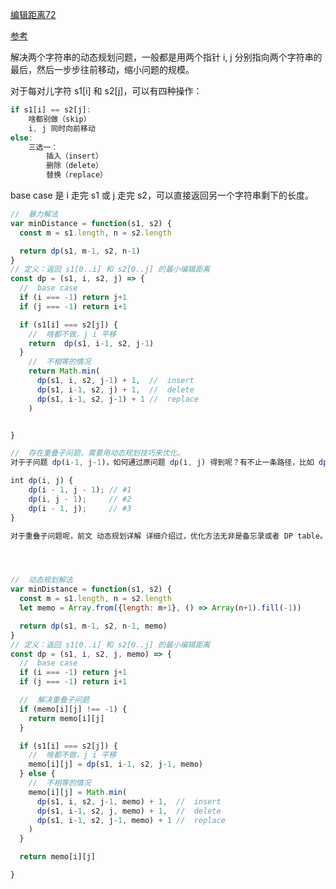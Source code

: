 [编辑距离72](https://leetcode.cn/problems/edit-distance/)

[参考](https://labuladong.online/algo/dynamic-programming/edit-distance/)

解决两个字符串的动态规划问题，一般都是用两个指针 i, j 分别指向两个字符串的最后，然后一步步往前移动，缩小问题的规模。

对于每对儿字符 s1[i] 和 s2[j]，可以有四种操作：
```js
if s1[i] == s2[j]:
    啥都别做（skip）
    i, j 同时向前移动
else:
    三选一：
        插入（insert）
        删除（delete）
        替换（replace）

```

base case 是 i 走完 s1 或 j 走完 s2，可以直接返回另一个字符串剩下的长度。




```js
//  暴力解法
var minDistance = function(s1, s2) {
  const m = s1.length, n = s2.length  

  return dp(s1, m-1, s2, n-1)
}
// 定义：返回 s1[0..i] 和 s2[0..j] 的最小编辑距离
const dp = (s1, i, s2, j) => {
  //  base case
  if (i === -1) return j+1
  if (j === -1) return i+1

  if (s1[i] === s2[j]) {
    //  啥都不做，j i 平移
    return  dp(s1, i-1, s2, j-1)
  }
    //  不相等的情况
    return Math.min(
      dp(s1, i, s2, j-1) + 1,  //  insert
      dp(s1, i-1, s2, j) + 1,  //  delete
      dp(s1, i-1, s2, j-1) + 1 //  replace
    )


}

//  存在重叠子问题，需要用动态规划技巧来优化。
对于子问题 dp(i-1, j-1)，如何通过原问题 dp(i, j) 得到呢？有不止一条路径，比如 dp(i, j) -> #1 和 dp(i, j) -> #2 -> #3。一旦发现一条重复路径，就说明存在巨量重复路径，也就是重叠子问题。

int dp(i, j) {
    dp(i - 1, j - 1); // #1
    dp(i, j - 1);     // #2
    dp(i - 1, j);     // #3
}

对于重叠子问题呢，前文 动态规划详解 详细介绍过，优化方法无非是备忘录或者 DP table。




//  动态规划解法
var minDistance = function(s1, s2) {
  const m = s1.length, n = s2.length  
  let memo = Array.from({length: m+1}, () => Array(n+1).fill(-1))

  return dp(s1, m-1, s2, n-1, memo)
}
// 定义：返回 s1[0..i] 和 s2[0..j] 的最小编辑距离
const dp = (s1, i, s2, j, memo) => {
  //  base case
  if (i === -1) return j+1
  if (j === -1) return i+1

  //  解决重叠子问题
  if (memo[i][j] !== -1) {
    return memo[i][j]
  }

  if (s1[i] === s2[j]) {
    //  啥都不做，j i 平移
    memo[i][j] = dp(s1, i-1, s2, j-1, memo)
  } else {
    //  不相等的情况
    memo[i][j] = Math.min(
      dp(s1, i, s2, j-1, memo) + 1,  //  insert
      dp(s1, i-1, s2, j, memo) + 1,  //  delete
      dp(s1, i-1, s2, j-1, memo) + 1 //  replace
    )
  }

  return memo[i][j]

}
```
